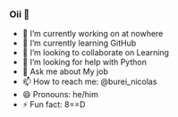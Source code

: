 ### Oii 👋

- 🔭 I’m currently working on at nowhere
- 🌱 I’m currently learning GitHub
- 👯 I’m looking to collaborate on Learning
- 🤔 I’m looking for help with Python
- 💬 Ask me about My job
- 📫 How to reach me: @burei_nicolas
- 😄 Pronouns: he/him
- ⚡ Fun fact: 8==D

